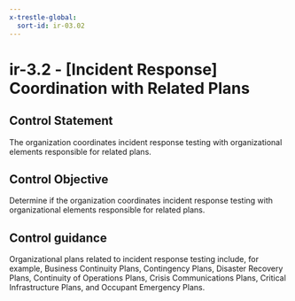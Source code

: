 ```yaml
---
x-trestle-global:
  sort-id: ir-03.02
---
```


# ir-3.2 - \[Incident Response\] Coordination with Related Plans

## Control Statement

The organization coordinates incident response testing with organizational elements responsible for related plans.

## Control Objective

Determine if the organization coordinates incident response testing with organizational elements responsible for related plans.

## Control guidance

Organizational plans related to incident response testing include, for example, Business Continuity Plans, Contingency Plans, Disaster Recovery Plans, Continuity of Operations Plans, Crisis Communications Plans, Critical Infrastructure Plans, and Occupant Emergency Plans.
